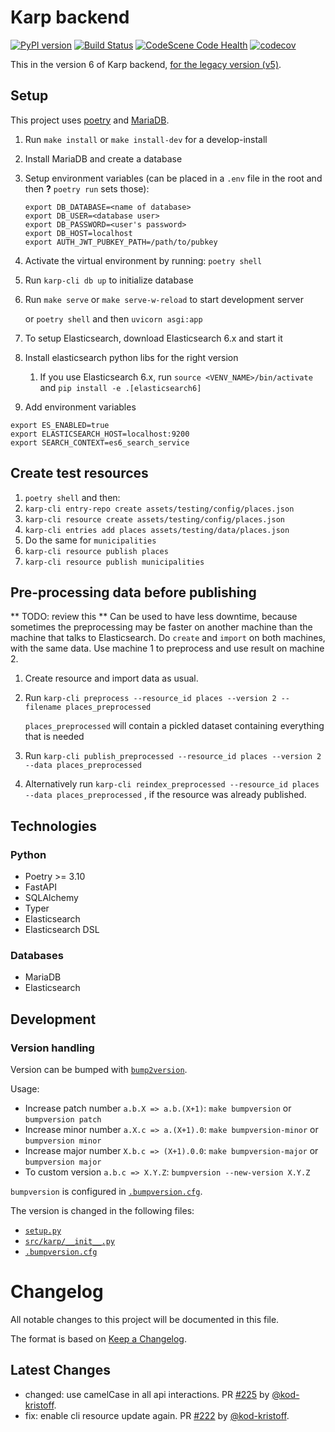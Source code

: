 # Karp backend

[![PyPI version](https://badge.fury.io/py/karp-backend.svg)](https://badge.fury.io/py/karp-backend)
[![Build Status](https://github.com/spraakbanken/karp-backend/workflows/Build/badge.svg)](https://github.com/spraakbanken/karp-backend/actions)
[![CodeScene Code Health](https://codescene.io/projects/24151/status-badges/code-health)](https://codescene.io/projects/24151)
[![codecov](https://codecov.io/gh/spraakbanken/karp-backend/branch/main/graph/badge.svg?token=iwTQnHKOpm)](https://codecov.io/gh/spraakbanken/karp-backend)

This in the version 6 of Karp backend, [for the legacy version (v5)](https://github.com/spraakbanken/karp-backend-v5).

## Setup

This project uses [poetry](https://python-poetry.org) and
[MariaDB](https://mariadb.org/).

1. Run `make install` or `make install-dev` for a develop-install
2. Install MariaDB and create a database
3. Setup environment variables (can be placed in a `.env` file in the root and then **?** `poetry run` sets those):
   ```
   export DB_DATABASE=<name of database>
   export DB_USER=<database user>
   export DB_PASSWORD=<user's password>
   export DB_HOST=localhost
   export AUTH_JWT_PUBKEY_PATH=/path/to/pubkey
   ```
4. Activate the virtual environment by running: `poetry shell`
5. Run `karp-cli db up` to initialize database
6. Run `make serve` or `make serve-w-reload` to start development server

   or `poetry shell` and then `uvicorn asgi:app`

7. To setup Elasticsearch, download Elasticsearch 6.x and start it
8. Install elasticsearch python libs for the right version
   1. If you use Elasticsearch 6.x, run `source <VENV_NAME>/bin/activate` and `pip install -e .[elasticsearch6]`
9. Add environment variables

```
export ES_ENABLED=true
export ELASTICSEARCH_HOST=localhost:9200
export SEARCH_CONTEXT=es6_search_service
```

## Create test resources

1. `poetry shell` and then:
2. `karp-cli entry-repo create assets/testing/config/places.json`
3. `karp-cli resource create assets/testing/config/places.json`
4. `karp-cli entries add places assets/testing/data/places.json`
5. Do the same for `municipalities`
6. `karp-cli resource publish places`
7. `karp-cli resource publish municipalities`

## Pre-processing data before publishing

** TODO: review this **
Can be used to have less downtime, because sometimes the preprocessing may
be faster on another machine than the machine that talks to Elasticsearch.
Do `create` and `import` on both machines, with the same data. Use
machine 1 to preprocess and use result on machine 2.

1. Create resource and import data as usual.
2. Run `karp-cli preprocess --resource_id places --version 2 --filename places_preprocessed`

   `places_preprocessed` will contain a pickled dataset containing everything that is needed

3. Run `karp-cli publish_preprocessed --resource_id places --version 2 --data places_preprocessed`
4. Alternatively run `karp-cli reindex_preprocessed --resource_id places --data places_preprocessed`
   , if the resource was already published.

## Technologies

### Python

- Poetry >= 3.10
- FastAPI
- SQLAlchemy
- Typer
- Elasticsearch
- Elasticsearch DSL

### Databases

- MariaDB
- Elasticsearch

## Development

### Version handling

Version can be bumped with [`bump2version`](https://pypi.org/project/bump2version/).

Usage:

- Increase patch number `a.b.X => a.b.(X+1)`: `make bumpversion` or `bumpversion patch`
- Increase minor number `a.X.c => a.(X+1).0`: `make bumpversion-minor` or `bumpversion minor`
- Increase major number `X.b.c => (X+1).0.0`: `make bumpversion-major` or `bumpversion major`
- To custom version `a.b.c => X.Y.Z`: `bumpversion --new-version X.Y.Z`

`bumpversion` is configured in [`.bumpversion.cfg`](karp-backend/.bumpversion.cfg).

The version is changed in the following files:

- [`setup.py`](setup.py)
- [`src/karp/__init__.py`](src/karp/__init__.py)
- [`.bumpversion.cfg`](.bumpversion.cfg)

# Changelog

All notable changes to this project will be documented in this file.

The format is based on [Keep a Changelog](https://keepachangelog.com/en/1.0.0/).

## Latest Changes

* changed: use camelCase in all api interactions. PR [#225](https://github.com/spraakbanken/karp-backend/pull/225) by [@kod-kristoff](https://github.com/kod-kristoff).
* fix: enable cli resource update again. PR [#222](https://github.com/spraakbanken/karp-backend/pull/222) by [@kod-kristoff](https://github.com/kod-kristoff).
